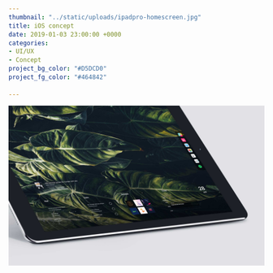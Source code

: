 ```yaml
---
thumbnail: "../static/uploads/ipadpro-homescreen.jpg"
title: iOS concept
date: 2019-01-03 23:00:00 +0000
categories:
- UI/UX
- Concept
project_bg_color: "#D5DCD0"
project_fg_color: "#464842"

---
```

![](/static/uploads/ipadpro-homescreen.jpg)